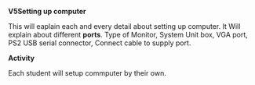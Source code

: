 **V5Setting up computer**

This will eaplain each and every detail about setting up computer. 
It Will explain about different **ports**.
Type of Monitor, System Unit box, VGA port, PS2 USB serial connector, Connect cable to supply port.



**Activity** 

Each student will setup commputer by their own.

